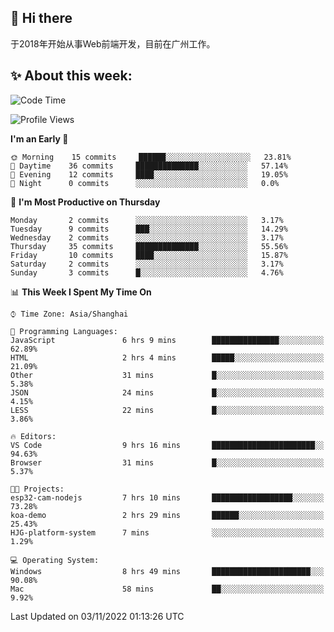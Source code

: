## 👋 Hi there

于2018年开始从事Web前端开发，目前在广州工作。

<!--![](https://github-readme-stats.vercel.app/api?username=fxpixels&theme=graywhite&hide_border=true)
![](https://github-readme-stats.vercel.app/api/top-langs/?username=fxpixels&hide_border=true&layout=compact)
-->
<!--
<img src="https://github-readme-stats.vercel.app/api?username=fxpixels&theme=graywhite&hide_border=true" width="500" alt=""/>
<img src="https://github-readme-stats.vercel.app/api/top-langs/?username=fxpixels&hide_border=true&layout=compact" width="300" alt=""/>
-->
## ✨ About this week:
<!--START_SECTION:waka-->
![Code Time](http://img.shields.io/badge/Code%20Time-3%2C242%20hrs%2055%20mins-blue)

![Profile Views](http://img.shields.io/badge/Profile%20Views-2-blue)

**I'm an Early 🐤** 

```text
🌞 Morning    15 commits     ██████░░░░░░░░░░░░░░░░░░░   23.81% 
🌆 Daytime    36 commits     ██████████████░░░░░░░░░░░   57.14% 
🌃 Evening    12 commits     ████░░░░░░░░░░░░░░░░░░░░░   19.05% 
🌙 Night      0 commits      ░░░░░░░░░░░░░░░░░░░░░░░░░   0.0%

```
📅 **I'm Most Productive on Thursday** 

```text
Monday       2 commits      ░░░░░░░░░░░░░░░░░░░░░░░░░   3.17% 
Tuesday      9 commits      ███░░░░░░░░░░░░░░░░░░░░░░   14.29% 
Wednesday    2 commits      ░░░░░░░░░░░░░░░░░░░░░░░░░   3.17% 
Thursday     35 commits     ██████████████░░░░░░░░░░░   55.56% 
Friday       10 commits     ████░░░░░░░░░░░░░░░░░░░░░   15.87% 
Saturday     2 commits      ░░░░░░░░░░░░░░░░░░░░░░░░░   3.17% 
Sunday       3 commits      █░░░░░░░░░░░░░░░░░░░░░░░░   4.76%

```


📊 **This Week I Spent My Time On** 

```text
⌚︎ Time Zone: Asia/Shanghai

💬 Programming Languages: 
JavaScript               6 hrs 9 mins        ███████████████░░░░░░░░░░   62.89% 
HTML                     2 hrs 4 mins        █████░░░░░░░░░░░░░░░░░░░░   21.09% 
Other                    31 mins             █░░░░░░░░░░░░░░░░░░░░░░░░   5.38% 
JSON                     24 mins             █░░░░░░░░░░░░░░░░░░░░░░░░   4.15% 
LESS                     22 mins             █░░░░░░░░░░░░░░░░░░░░░░░░   3.86%

🔥 Editors: 
VS Code                  9 hrs 16 mins       ███████████████████████░░   94.63% 
Browser                  31 mins             █░░░░░░░░░░░░░░░░░░░░░░░░   5.37%

🐱‍💻 Projects: 
esp32-cam-nodejs         7 hrs 10 mins       ██████████████████░░░░░░░   73.28% 
koa-demo                 2 hrs 29 mins       ██████░░░░░░░░░░░░░░░░░░░   25.43% 
HJG-platform-system      7 mins              ░░░░░░░░░░░░░░░░░░░░░░░░░   1.29%

💻 Operating System: 
Windows                  8 hrs 49 mins       ██████████████████████░░░   90.08% 
Mac                      58 mins             ██░░░░░░░░░░░░░░░░░░░░░░░   9.92%

```


 Last Updated on 03/11/2022 01:13:26 UTC
<!--END_SECTION:waka-->

<!-- ![Visitor Badge](https://visitor-badge.laobi.icu/badge?page_id=fxpixels) -->

<!--
**FxPixels/FxPixels** is a ✨ _special_ ✨ repository because its `README.md` (this file) appears on your GitHub profile.

Here are some ideas to get you started:

- 🔭 I’m currently working on ...
- 🌱 I’m currently learning ...
- 👯 I’m looking to collaborate on ...
- 🤔 I’m looking for help with ...
- 💬 Ask me about ...
- 📫 How to reach me: ...
- 😄 Pronouns: ...
- ⚡ Fun fact: ...
-->
